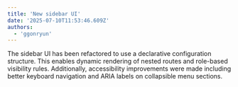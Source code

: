```yaml
---
title: 'New sidebar UI'
date: '2025-07-10T11:53:46.609Z'
authors:
  - 'ggonryun'
---
```


The sidebar UI has been refactored to use a declarative configuration structure. This enables dynamic rendering of nested routes and role-based visibility rules. Additionally, accessibility improvements were made including better keyboard navigation and ARIA labels on collapsible menu sections.
